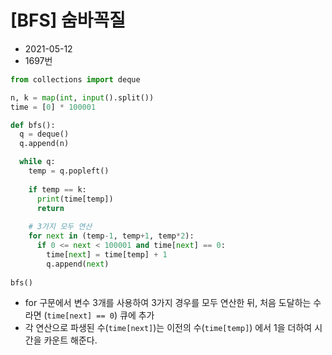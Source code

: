 # [BFS] 숨바꼭질

- 2021-05-12
- 1697번

```python
from collections import deque

n, k = map(int, input().split())
time = [0] * 100001

def bfs():
  q = deque()
  q.append(n)

  while q:
    temp = q.popleft()
    
    if temp == k:
      print(time[temp])
      return
    
    # 3가지 모두 연산
    for next in (temp-1, temp+1, temp*2):
      if 0 <= next < 100001 and time[next] == 0:
        time[next] = time[temp] + 1
        q.append(next)
    
bfs()
```

- for 구문에서 변수 3개를 사용하여 3가지 경우를 모두 연산한 뒤, 처음 도달하는 수라면 (`time[next] == 0`) 큐에 추가
- 각 연산으로 파생된 수(`time[next]`)는 이전의 수(`time[temp]`) 에서 1을 더하여 시간을 카운트 해준다.
